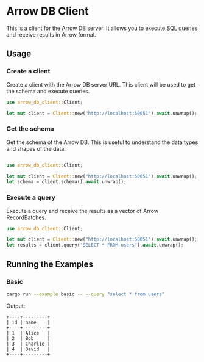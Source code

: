 # Arrow DB Client

This is a client for the Arrow DB server. It allows you to execute SQL queries and receive results in Arrow format.

## Usage

### Create a client

Create a client with the Arrow DB server URL.  This client will be used to get the schema and execute queries.

```rust
use arrow_db_client::Client;

let mut client = Client::new("http://localhost:50051").await.unwrap();
```

### Get the schema

Get the schema of the Arrow DB.  This is useful to understand the data types and shapes of the data.

```rust

use arrow_db_client::Client;

let mut client = Client::new("http://localhost:50051").await.unwrap();
let schema = client.schema().await.unwrap();
```

### Execute a query

Execute a query and receive the results as a vector of Arrow RecordBatches.
```rust
use arrow_db_client::Client;

let mut client = Client::new("http://localhost:50051").await.unwrap();
let results = client.query("SELECT * FROM users").await.unwrap();
```

## Running the Examples

### Basic

```bash
cargo run --example basic -- --query "select * from users"
```

Output: 
```
+----+---------+
| id | name    |
+----+---------+
| 1  | Alice   |
| 2  | Bob     |
| 3  | Charlie |
| 4  | David   |
+----+---------+
```
